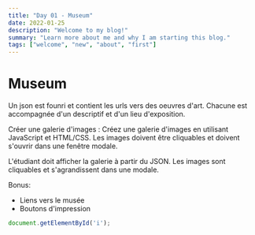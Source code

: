 ```yaml
---
title: "Day 01 - Museum"
date: 2022-01-25
description: "Welcome to my blog!"
summary: "Learn more about me and why I am starting this blog."
tags: ["welcome", "new", "about", "first"]
---
```


# Museum

Un json est founri et contient les urls vers des oeuvres d'art.
Chacune est accompagnée d'un descriptif et d'un lieu d'exposition.

Créer une galerie d'images : Créez une galerie d'images en utilisant JavaScript et HTML/CSS. Les images doivent être cliquables et doivent s'ouvrir dans une fenêtre modale.

L'étudiant doit afficher la galerie à partir du JSON.
Les images sont cliquables et s'agrandissent dans une modale.

Bonus:
- Liens vers le musée
- Boutons d'impression

```js
document.getElementById('i');
```
